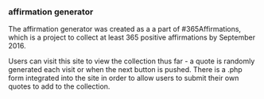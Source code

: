 ### affirmation generator 

The affirmation generator was created as a a part of #365Affirmations, which is a project to collect at least 365 positive affirmations by September 2016.

Users can visit this site to view the collection thus far - a quote is randomly generated each visit or when the next button is pushed. 
There is a .php form integrated into the site in order to allow users to submit their own quotes to add to the collection.
